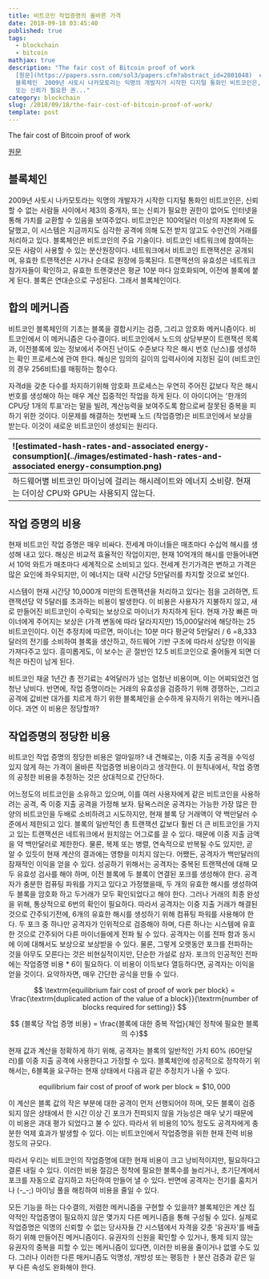 ```yaml
---
title: 비트코인 작업증명의 올바른 가격
date: 2018-09-18 03:45:40
published: true
tags:
  - blockchain
  - bitcoin
mathjax: true
description: "The fair cost of Bitcoin proof of work
  [원문](https://papers.ssrn.com/sol3/papers.cfm?abstract_id=2801048)  ##
  블록체인  2009년 사토시 나카모토라는 익명의 개발자가 시작한 디지털 통화인 비트코인은, 신뢰할 수 없는 사람들 사이에서 제3의 중개자,
  또는 신뢰가 필요한 권..."
category: blockchain
slug: /2018/09/18/the-fair-cost-of-bitcoin-proof-of-work/
template: post
---
```

The fair cost of Bitcoin proof of work

[원문](https://papers.ssrn.com/sol3/papers.cfm?abstract_id=2801048)

## 블록체인

2009년 사토시 나카모토라는 익명의 개발자가 시작한 디지털 통화인 비트코인은, 신뢰할 수 없는 사람들 사이에서 제3의 중개자, 또는 신뢰가 필요한 권한이 없어도 인터넷을 통해 가치를 교환할 수 있음을 보여주었다. 비트코인은 100억달러 이상의 자본화에 도달했고, 이 시스템은 지금까지도 심각한 공격에 의해 도전 받지 않고도 수만건의 거래를 처리하고 있다. 블록체인은 비트코인의 주요 기술이다. 비트코인 네트워크에 참여하는 모든 사람이 사용할 수 있는 분산원장이다. 네트워크에서 비트코인 트랜잭션은 공개되며, 유효한 트랜잭션은 시가나 순대로 원장에 등록된다. 트랜잭션의 유효성은 네트워크 참가자들이 확인하고, 유효한 트랜갲션은 평균 10분 마다 암호화되며, 이전에 블록에 붙게 된다. 블록은 연대순으로 구성된다. 그래서 블록체인이다.

## 합의 메커니즘

비트코인 블록체인의 기초는 블록을 결합시키는 검증, 그리고 암호화 메커니즘이다. 비트코인에서 이 메커니즘은 다수결이다. 비트코인에서 노드의 상당부분이 트랜잭션 목록과, 이전블록에 있는 정보에서 주어진 난이도 수준보다 작은 해시 번호 (난스)를 생성하는 확인 프로세스에 관여 한다. 해싱은 임의의 길이의 입력사이에 지정된 길이 (비트코인의 경우 256비트)를 매핑하는 함수다. 

자격d을 갖춘 다수를 차지하기위해 암호화 프로세스는 우연히 주어진 값보다 작은 해시번호를 생성해야 하는 매우 계산 집중적인 작업을 하게 된다. 이 아이디어는 '한개의 CPU당 1개의 투표'라는 말을 빌려, 계산능력을 보여주도록 함으로써 잘못된 중복을 피하기 위한 것이다. 이문제를 해결하는 첫번째 노드 (작업증명)은 비트코인에서 보상을 받는다. 이것이 새로운 비트코인이 생성되는 원리다.

|![estimated-hash-rates-and-associated energy-consumption](../images/estimated-hash-rates-and-associated energy-consumption.png)|
|:-|
|하드웨어별 비트코인 마이닝에 걸리는 해시레이트와 에너지 소비량. 현재는 더이상 CPU와 GPU는 사용되지 않는다.|

## 작업 증명의 비용

현재 비트코인 작업 증명은 매우 비싸다. 전세계 마이너들은 매초마다 수십억 해시를 생성해 내고 있다. 해싱은 비교적 효율적인 작업이지만, 현재 10억개의 해시를 만들어내면서 10억 와트가 매초마다 세계적으로 소비되고 있다. 전세계 전기가격은 변하고 가격은 많은 요인에 좌우되지만, 이 에너지는 대략 시간당 5만달러를 차지할 것으로 보인다.

시스템이 현재 시간당 10,000개 미만의 트랜잭션을 처리하고 있다는 점을 고려하면, 트랜잭션당 약 5달러를 초과하는 비용이 발생한다. 이 비용은 사용자가 지불하지 않고, 새로 만들어진 비트코인이 수락되는 보상으로 마이너가 차지하게 된다. 현재 가장 빠른 마이너에게 주어지는 보상은 (가격 변동에 따라 달라지지만) 15,000달러에 해당하는 25비트코인이다. 이전 추정치에 따르면, 마이너는 10분 마다 평균약 5만달러 / 6 =8,333 달러의 전기를 소비하여 블록을 생산하고, 하드웨어 기반 구조에 따라서 상당한 이익을 가져다주고 있다. 흥미롭게도, 이 보수는 곧 절반인 12.5 비트코인으로 줄어들게 되면 더 적은 마진이 남게 된다.

비트코인 채굴 1년간 총 전기료는 4억달러가 넘는 엄청난 비용이며, 이는 어찌되었건 엄청난 낭비다. 반면에, 작업 증명이라는 거래의 유효성을 검증하기 위해 경쟁하는, 그리고 공격에 값비싼 대가를 치르게 하기 위한 블록체인을 순수하게 유지하기 위하는 메커니즘이다. 과연 이 비용은 정당할까?

## 작업증명의 정당한 비용

비트코인 작업 증명의 정당한 비용은 얼마일까? 내 견해로는, 이중 지출 공격을 수익성있지 않게 하는 가격이 올바른 작업증명 비용이라고 생각한다. 이 원칙내에서, 작업 증명의 공정한 비용을 추정하는 것은 상대적으로 간단하다.

어느정도의 비트코인을 소유하고 있으며, 이를 여러 사용자에게 같은 비트코인을 사용하려는 공격, 즉 이중 지출 공격을 가정해 보자. 탐욕스러운 공격자는 가능한 가장 많은 한 양의 비트코인을 두배로 소비하려고 시도하지만, 현재 블록 당 거래액이 약 백만달러 수준에서 제한되고 있다. 블록의 일반적인 총 트랜잭션 값보다 훨씬 더 큰 비트코인을 가지고 있는 트랜잭션은 네트워크에서 원치않는 어그로를 끌 수 있다. 때문에 이중 지출 금액을 약 백만달러로 제한한다. 물론, 복제 또는 병렬, 연속적으로 반복될 수도 있지만, 곧 알 수 있듯이 현재 계산의 결과에는 영향을 미치지 않는다. 어쨌든, 공격자가 백만달러의 잠재적인 이익을 얻을 수 있다. 성공하기 위해서는 공격자는 중복된 트랜잭션에 대해 모두 유효성 검사를 해야 하며, 이전 블록에 두 블록이 연결된 포크를 생성해야 한다. 공격자가 충분한 컴퓨팅 파워를 가지고 있다고 가정했을때, 두 개의 유효한 해시를 생성하여 두 블록을 암호화 하고 두거래가 모두 확인되었다고 해야 한다. 그러나 거래의 최종 완성을 위해, 통상적으로 6번의 확인이 필요하다. 따라서 공격자는 이중 지출 거래가 해결된 것으로 간주되기전에, 6개의 유효한 해시를 생성하기 위해 컴퓨팅 파워를 사용해야 한다. 두 포크 중 하나만 공격자가 인위적으로 검증해야 하며, 다른 하나는 시스템에 유효한 것으로 간주되어 다른 마이너들에게 전파 될 수 있다. 공격자는 이를 전파 함과 동시에 이에 대해서도 보상으로 보상받을 수 있다. 물론, 그렇게 오랫동안 포크를 전파하는 것을 아무도 모른다는 것은 비현실적이지만, 단순한 가설로 삼자. 포크의 인공적인 전파에는 작업증명 비용 * 6이 필요하다. 이 비용이 이득보다 열등하다면, 공격자는 이익을 얻을 것이다. 요약하자면, 매우 간단한 공식을 만들 수 있다.

$$ \textrm{equilibrium fair cost of proof of work per block} = \frac{\textrm{duplicated action of the value of a block}}{\textrm{number of blocks required for setting}} $$

$$ {블록당 작업 증명 비용} = \frac{블록에 대한 중복 작업}{체인 정착에 필요한 블록의 수}$$ 

현재 값과 계산을 정확하게 하기 위해, 공격자는 블록의 일반적인 가치 60% (60만달러)를 이중 지출 공격에 사용한다고 가정할 수 있다. 블록체인에 성공적으로 정착하기 위해서는, 6블록을 요구하는 현재 상태에서 다음과 같은 추정치가 나올 수 있다.

$$ \textrm{equilibrium fair cost of proof of work per block} \approx \$10,000$$

이 계산은  블록 값의 작은 부분에 대한 공격이 먼저 선행되어야 하며, 모든 블록이 검증되지 않은 상태에서 한 시간 이상 긴 포크가 전파되지 않을 가능성은 매우 낮기 때문에 이 비용은 과대 평가 되었다고 불 수 있다. 따라서 위 비용의 10% 정도도 공격자에게 충분한 억제 효과가 발생할 수 있다. 이는 비트코인에서 작업증명을 위한 현재 전력 비용 정도의 규모다.

따라서 우리는 비트코인의 작업증명에 대한 현재 비용이 크고 낭비적이지만, 필요하다고 결론 내릴 수 있다. 이러한 비용 절감은 정착에 필요한 블록수를 늘리거나, 초기단계에서 포크를 자동으로 감지하고 차단하여 만들어 낼 수 있다. 반면에 공격자는 전기를 훔치거나 (-_-;) 마이닝 풀을 해킹하여 비용을 줄일 수 있다.

모든 기능을 하는 다수결의, 저렴한 메커니즘을 구현할 수 있을까? 블록체인은 계산 집약적인 작업증명이 필요하지 않은 몇가지 다른 메커니즘을 통해 구성될 수 있다. 실제로 작업증명은 익명의 신뢰할 수 없는 당사자들 간 시스템에서 자격을 갖춘 '유권자'를 배출하기 위해 만들어진 메커니즘이다. 유권자의 신원을 확인할 수 있거나, 통제 되지 않는 유권자의 중복을 피할 수 있는 메커니즘이 있다면, 이러한 비용을 줄이거나 없앨 수도 있다. 그러나 이러한 다른 매커니즘도 익명성, 개방성 또는 평등한 ㅏ분산 검증과 같은 일부 다른 속성도 완화해야 한다.